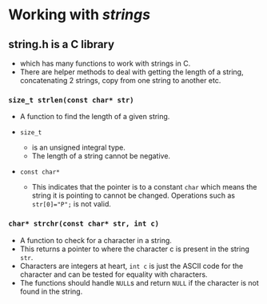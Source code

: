 # Working with _strings_

## string.h is a C library

- which has many functions to work with strings in C.
- There are helper methods to deal with getting the length of a string, concatenating 2 strings, copy from one string to another etc.

### `size_t strlen(const char* str)`

- A function to find the length of a given string.

- `size_t`

  - is an unsigned integral type.
  - The length of a string cannot be negative.

- `const char*`
  - This indicates that the pointer is to a constant `char` which means the string it is pointing to cannot be changed. Operations such as `str[0]="P";` is not valid.

### `char* strchr(const char* str, int c)`

- A function to check for a character in a string.
- This returns a pointer to where the character c is present in the string `str`.
- Characters are integers at heart, `int c` is just the ASCII code for the character and can be tested for equality with characters.
- The functions should handle `NULL`s and return `NULL` if the character is not found in the string.
